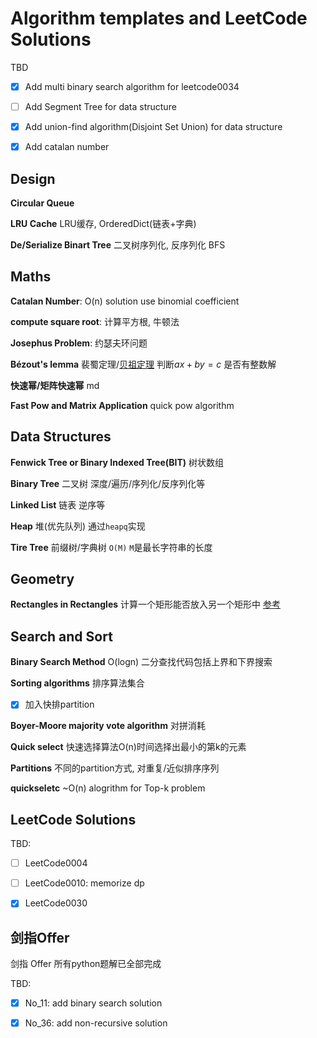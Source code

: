 # Algorithm templates and LeetCode Solutions

TBD

- [x] Add multi binary search algorithm for leetcode0034

- [ ] Add Segment Tree for data structure

- [x] Add union-find algorithm(Disjoint Set Union) for data structure

- [x] Add catalan number



## Design

**Circular Queue**

**LRU Cache** LRU缓存, OrderedDict(链表+字典)

**De/Serialize Binart Tree** 二叉树序列化, 反序列化 BFS



## Maths

**Catalan Number**: O(n) solution use binomial coefficient

**compute square root**: 计算平方根, 牛顿法

**Josephus Problem**: 约瑟夫环问题

**Bézout's lemma** 裴蜀定理/[贝祖定理](https://oi-wiki.org/math/bezouts/) 判断$ax + by = c$ 是否有整数解

**快速幂/矩阵快速幂** md

**Fast Pow and Matrix Application** quick pow algorithm



## Data Structures

**Fenwick Tree or  Binary Indexed Tree(BIT)** 树状数组

**Binary Tree** 二叉树 深度/遍历/序列化/反序列化等

**Linked List** 链表 逆序等

**Heap** 堆(优先队列) 通过`heapq`实现

**Tire Tree** 前缀树/字典树 `O(M)` `M`是最长字符串的长度

## Geometry

**Rectangles in Rectangles** 计算一个矩形能否放入另一个矩形中 [参考](https://stackoverflow.com/questions/13784274/detect-if-one-rect-can-be-put-into-another-rect)



## Search and Sort

**Binary Search Method** O(logn) 二分查找代码包括上界和下界搜索

**Sorting algorithms** 排序算法集合

- [x] 加入快排partition

**Boyer-Moore majority vote algorithm** 对拼消耗

**Quick select** 快速选择算法O(n)时间选择出最小的第k的元素

**Partitions** 不同的partition方式, 对重复/近似排序序列

**quickseletc** ~O(n) alogrithm for Top-k problem

##



## LeetCode Solutions

TBD:

- [ ] LeetCode0004 

- [ ] LeetCode0010: memorize dp

- [x] LeetCode0030



## 剑指Offer

剑指 Offer 所有python题解已全部完成

TBD:

- [x] No_11: add binary search solution

- [x] No_36: add  non-recursive solution

